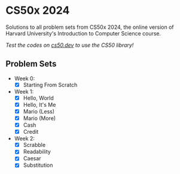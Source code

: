 # CS50x 2024
Solutions to all problem sets from CS50x 2024, the online version of Harvard University's Introduction to Computer Science course.

*Test the codes on [cs50.dev](https://cs50.dev/) to use the CS50 library!*

## Problem Sets
- Week 0:
	- [x] Starting From Scratch
- Week 1:
	- [x] Hello, World
	- [x] Hello, It's Me
	- [x] Mario (Less)
	- [x] Mario (More)
	- [x] Cash
	- [x] Credit
- Week 2:
	- [x] Scrabble
	- [x] Readability
	- [x] Caesar
	- [x] Substitution